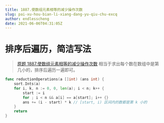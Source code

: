 ```yaml
---
title: 1887.使数组元素相等的减少操作次数
slug: pai-xu-hou-bian-li-xiang-dang-yu-qiu-chu-excq
author: endlesscheng
date: 2021-06-06T04:31:05Z
---
```

# 排序后遍历，简洁写法
 
> [原题 1887.使数组元素相等的减少操作次数](https://leetcode.cn/problems/reduction-operations-to-make-the-array-elements-equal)
相当于求出每个数在数组中是第几小的，排序后遍历一遍即可。

```go
func reductionOperations(a []int) (ans int) {
	sort.Ints(a)
	for i, k, n := 0, 0, len(a); i < n; k++ {
		start := i
		for ; i < n && a[i] == a[start]; i++ {}
		ans += (i - start) * k // [start, i) 区间内的数都是第 k 小的
	}
	return
}
```

